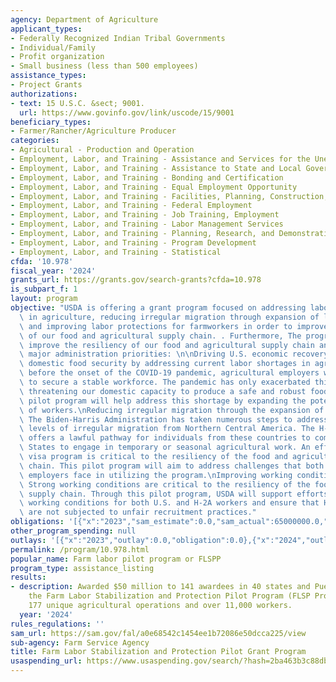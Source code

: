 ```yaml
---
agency: Department of Agriculture
applicant_types:
- Federally Recognized Indian Tribal Governments
- Individual/Family
- Profit organization
- Small business (less than 500 employees)
assistance_types:
- Project Grants
authorizations:
- text: 15 U.S.C. &sect; 9001.
  url: https://www.govinfo.gov/link/uscode/15/9001
beneficiary_types:
- Farmer/Rancher/Agriculture Producer
categories:
- Agricultural - Production and Operation
- Employment, Labor, and Training - Assistance and Services for the Unemployed
- Employment, Labor, and Training - Assistance to State and Local Governments
- Employment, Labor, and Training - Bonding and Certification
- Employment, Labor, and Training - Equal Employment Opportunity
- Employment, Labor, and Training - Facilities, Planning, Construction, and Equipment
- Employment, Labor, and Training - Federal Employment
- Employment, Labor, and Training - Job Training, Employment
- Employment, Labor, and Training - Labor Management Services
- Employment, Labor, and Training - Planning, Research, and Demonstration
- Employment, Labor, and Training - Program Development
- Employment, Labor, and Training - Statistical
cfda: '10.978'
fiscal_year: '2024'
grants_url: https://grants.gov/search-grants?cfda=10.978
is_subpart_f: 1
layout: program
objective: "USDA is offering a grant program focused on addressing labor shortages\
  \ in agriculture, reducing irregular migration through expansion of legal pathways,\
  \ and improving labor protections for farmworkers in order to improve the resiliency\
  \ of our food and agricultural supply chain. . Furthermore, The program aims to\
  \ improve the resiliency of our food and agricultural supply chain and advance several\
  \ major administration priorities: \n\nDriving U.S. economic recovery and safeguarding\
  \ domestic food security by addressing current labor shortages in agriculture. Even\
  \ before the onset of the COVID-19 pandemic, agricultural employers were struggling\
  \ to secure a stable workforce. The pandemic has only exacerbated this problem,\
  \ threatening our domestic capacity to produce a safe and robust food supply. This\
  \ pilot program will help address this shortage by expanding the potential pool\
  \ of workers.\nReducing irregular migration through the expansion of legal pathways.\
  \ The Biden-Harris Administration has taken numerous steps to address the elevated\
  \ levels of irregular migration from Northern Central America. The H-2A visa program\
  \ offers a lawful pathway for individuals from these countries to come to the United\
  \ States to engage in temporary or seasonal agricultural work. An effective H-2A\
  \ visa program is critical to the resiliency of the food and agricultural supply\
  \ chain. This pilot program will aim to address challenges that both workers and\
  \ employers face in utilizing the program.\nImproving working conditions for farmworkers.\
  \ Strong working conditions are critical to the resiliency of the food and agricultural\
  \ supply chain. Through this pilot program, USDA will support efforts to improve\
  \ working conditions for both U.S. and H-2A workers and ensure that H-2A workers\
  \ are not subjected to unfair recruitment practices."
obligations: '[{"x":"2023","sam_estimate":0.0,"sam_actual":65000000.0,"usa_spending_actual":0.0},{"x":"2024","sam_estimate":0.0,"sam_actual":50000000.0,"usa_spending_actual":0.0},{"x":"2025","sam_estimate":0.0,"sam_actual":0.0,"usa_spending_actual":0.0}]'
other_program_spending: null
outlays: '[{"x":"2023","outlay":0.0,"obligation":0.0},{"x":"2024","outlay":0.0,"obligation":0.0},{"x":"2025","outlay":0.0,"obligation":0.0}]'
permalink: /program/10.978.html
popular_name: Farm labor pilot program or FLSPP
program_type: assistance_listing
results:
- description: Awarded $50 million to 141 awardees in 40 states and Puerto Rico, through
    the Farm Labor Stabilization and Protection Pilot Program (FLSP Program), reaching
    177 unique agricultural operations and over 11,000 workers.
  year: '2024'
rules_regulations: ''
sam_url: https://sam.gov/fal/a0e68542c1454ee1b72086e50dcca225/view
sub-agency: Farm Service Agency
title: Farm Labor Stabilization and Protection Pilot Grant Program
usaspending_url: https://www.usaspending.gov/search/?hash=2ba463b3c88dba7f72371092dc6c6ddd
---
```

